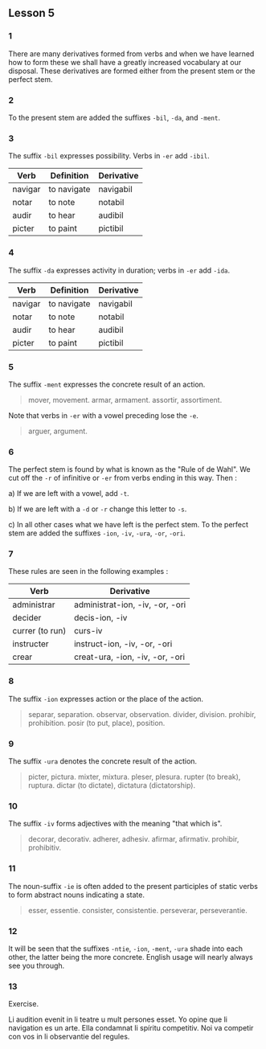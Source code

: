 ## Lesson 5

### 1

There are many derivatives formed from verbs and when we have learned how to form these we shall have a greatly increased vocabulary at our disposal. These derivatives are formed either from the present stem or the perfect stem.

### 2 

To the present stem are added the suffixes `-bil`, `-da`, and `-ment`.

### 3

The suffix `-bil` expresses possibility. Verbs in `-er` add `-ibil`.

| Verb | Definition | Derivative |
| --- | --- | --- |
| navigar | to navigate | navigabil |
| notar | to note | notabil |
| audir | to hear | audibil |
| picter | to paint | pictibil |

### 4 

The suffix `-da` expresses activity in duration; verbs in `-er` add `-ida`.

| Verb | Definition | Derivative |
| --- | --- | --- |
| navigar | to navigate | navigabil |
| notar | to note | notabil |
| audir | to hear | audibil |
| picter | to paint | pictibil |

### 5

The suffix `-ment` expresses the concrete result of an action.

> mover, movement. armar, armament. assortir, assortiment.

Note that verbs in `-er` with a vowel preceding lose the `-e`.

> arguer, argument.

### 6

The perfect stem is found by what is known as the "Rule of de Wahl". We cut off the `-r` of infinitive or `-er` from verbs ending in this way. Then :

a) If we are left with a vowel, add `-t`.

b) If we are left with a `-d` or `-r` change this letter to `-s`.

c) In all other cases what we have left is the perfect stem. To the perfect stem are added the suffixes `-ion`, `-iv`, `-ura`, `-or`, `-ori`.

### 7

These rules are seen in the following examples :

| Verb | Derivative | 
| --- | --- |
| administrar | administrat-ion, -iv, -or, -ori | 
| decider | decis-ion, -iv | 
| currer (to run) | curs-iv | 
| instructer | instruct-ion, -iv, -or, -ori | 
| crear | creat-ura, -ion, -iv, -or, -ori | 

### 8 

The suffix `-ion` expresses action or the place of the action.

> separar, separation. observar, observation. divider, division. prohibir, prohibition. posir (to put, place), position.

### 9

The suffix `-ura` denotes the concrete result of the action.

> picter, pictura. mixter, mixtura. pleser, plesura. rupter (to break), ruptura. dictar (to dictate), dictatura (dictatorship).

### 10

The suffix `-iv` forms adjectives with the meaning "that which is".

> decorar, decorativ. adherer, adhesiv. afirmar, afirmativ. prohibir, prohibitiv.

### 11

The noun-suffix `-ie` is often added to the present participles of static verbs to form abstract nouns indicating a state.

> esser, essentie. consister, consistentie. perseverar, perseverantie.

### 12

It will be seen that the suffixes `-ntie`, `-ion`, `-ment`, `-ura` shade into each other, the latter being the more concrete. English usage will nearly always see you through.

### 13

Exercise.

Li audition evenit in li teatre u mult persones esset. Yo opine que li navigation es un arte. Ella condamnat li spíritu competitiv. Noi va competir con vos in li observantie del regules.
